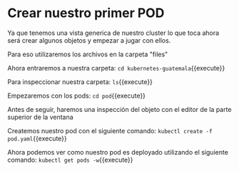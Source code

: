# Crear nuestro primer POD

Ya que tenemos una vista generica de nuestro cluster lo que toca ahora será crear algunos objetos y empezar a jugar con ellos.

Para eso utilizaremos los archivos en la carpeta "files"

Ahora entraremos a nuestra carpeta:
`cd kubernetes-guatemala`{{execute}}

Para inspeccionar nuestra carpeta:
`ls`{{execute}}

Empezaremos con los pods:
`cd pod`{{execute}}

Antes de seguir, haremos una inspección del objeto con el editor de la parte superior de la ventana

Createmos nuestro pod con el siguiente comando:
`kubectl create -f pod.yaml`{{execute}}

Ahora podemos ver como nuestro pod es deployado utilizando el siguiente comando:
`kubectl get pods -w`{{execute}}
